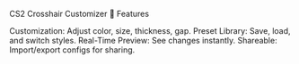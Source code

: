 CS2 Crosshair Customizer 🎯
Features

Customization: Adjust color, size, thickness, gap.
Preset Library: Save, load, and switch styles.
Real-Time Preview: See changes instantly.
Shareable: Import/export configs for sharing.
